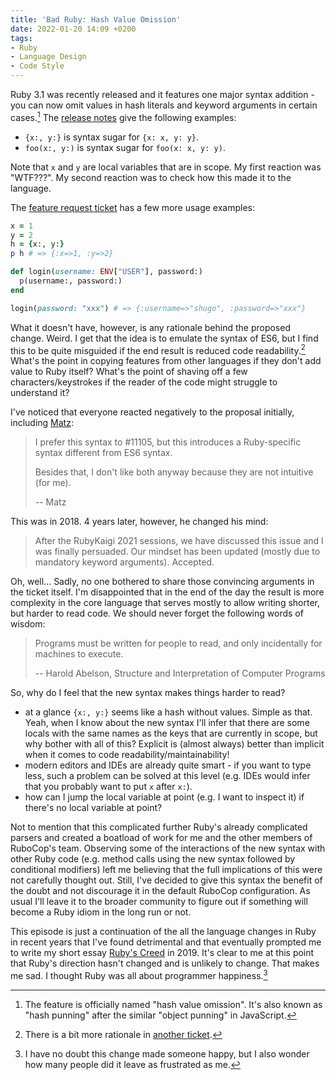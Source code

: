 ```yaml
---
title: 'Bad Ruby: Hash Value Omission'
date: 2022-01-20 14:09 +0200
tags:
- Ruby
- Language Design
- Code Style
---
```


Ruby 3.1 was recently released and it features one major syntax addition - you can now omit values in hash literals and keyword arguments in certain cases.[^1] The [release notes](https://www.ruby-lang.org/en/news/2021/12/25/ruby-3-1-0-released/) give the following examples:

- `{x:, y:}` is syntax sugar for `{x: x, y: y}`.
- `foo(x:, y:)` is syntax sugar for `foo(x: x, y: y)`.

Note that `x` and `y` are local variables that are in scope. My first reaction was "WTF???". My second reaction was to check how this made it to the language.

The [feature request ticket](https://bugs.ruby-lang.org/issues/14579) has a few more usage examples:

``` ruby
x = 1
y = 2
h = {x:, y:}
p h # => {:x=>1, :y=>2}

def login(username: ENV["USER"], password:)
  p(username:, password:)
end

login(password: "xxx") # => {:username=>"shugo", :password=>"xxx"}
```

What it doesn't have, however, is any rationale behind the proposed change. Weird. I get that the idea is to emulate the syntax of ES6, but I find this to be quite misguided if the end result is reduced code readability.[^2] What's the point in copying features from other languages if they don't add value to Ruby itself? What's the point
of shaving off a few characters/keystrokes if the reader of the code might struggle to understand it?

I've noticed that everyone reacted negatively to the proposal initially, including [Matz](http://blade.nagaokaut.ac.jp/cgi-bin/scat.rb/ruby/ruby-core/86123):

> I prefer this syntax to #11105, but this introduces a Ruby-specific syntax different from ES6 syntax.
>
> Besides that, I don't like both anyway because they are not intuitive (for me).
>
> -- Matz

This was in 2018. 4 years later, however, he changed his mind:

> After the RubyKaigi 2021 sessions, we have discussed this issue and I was finally persuaded.
> Our mindset has been updated (mostly due to mandatory keyword arguments).
> Accepted.

Oh, well... Sadly, no one bothered to share those convincing arguments in the ticket itself. I'm disappointed that in the end of the day the result is more complexity in the core language that serves mostly to allow writing shorter, but harder to read code. We should never forget the following words of wisdom:

> Programs must be written for people to read, and only incidentally for machines to execute.
>
> -- Harold Abelson, Structure and Interpretation of Computer Programs

So, why do I feel that the new syntax makes things harder to read?

- at a glance `{x:, y:}` seems like a hash without values. Simple as that. Yeah, when I know about the new syntax I'll infer that there are some
locals with the same names as the keys that are currently in scope, but why bother with all of this? Explicit is (almost always) better than implicit when it
comes to code readability/maintainability!
- modern editors and IDEs are already quite smart - if you want to type less, such a problem can be solved at this level (e.g. IDEs would infer that you probably want to put `x` after `x:`).
- how can I jump the local variable at point (e.g. I want to inspect it) if there's no local variable at point?

Not to mention that this complicated further Ruby's already complicated parsers
and created a boatload of work for me and the other members of RuboCop's team.
Observing some of the interactions of the new syntax with other Ruby code
(e.g. method calls using the new syntax followed by conditional modifiers) left
me believing that the full implications of this were not carefully thought out.
Still, I've decided to give this syntax the benefit of the doubt and not discourage it
in the default RuboCop configuration. As usual I'll leave it to the broader
community to figure out if something will become a Ruby idiom in the long run or
not.

This episode is just a continuation of the all the language changes in Ruby in recent years that I've found detrimental and that eventually prompted me to write my short essay [Ruby's Creed](https://metaredux.com/posts/2019/04/02/ruby-s-creed.html) in 2019. It's clear to me at this point that Ruby's direction hasn't changed and is unlikely to change. That makes me sad. I thought Ruby was all about programmer happiness.[^3]

[^1]: The feature is officially named "hash value omission". It's also known as "hash punning" after the similar "object punning" in JavaScript.
[^2]: There is a bit more rationale in [another ticket](https://bugs.ruby-lang.org/issues/17292).
[^3]: I have no doubt this change made someone happy, but I also wonder how many people did it leave as frustrated as me.
